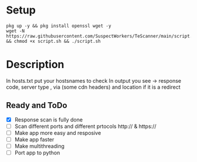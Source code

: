 # Setup
```
pkg up -y && pkg install openssl wget -y
wget -N https://raw.githubusercontent.com/SuspectWorkers/TeScanner/main/script.sh && chmod +x script.sh && ./script.sh
```
# Description
In hosts.txt put your hostsnames to check
In output you see -> response code, server type , via (some cdn headers) and location if it is a redirect

## Ready and ToDo
  - [x] Response scan is fully done
  - [ ] Scan different ports and different prtocols http:// & https://
  - [ ] Make app more easy and resposive
  - [ ] Make app faster
  - [ ] Make multithreading
  - [ ] Port app to python
